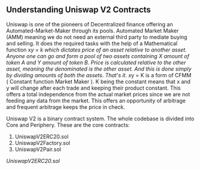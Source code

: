## Understanding Uniswap V2 Contracts

Uniswap is one of the pioneers of Decentralized finance offering an Automated-Market-Maker through its pools.
Automated Market Maker (AMM) meaning we do not need an external third party to mediate buying and selling.
It does the required tasks with the help of a Mathematical function x*y = k  which dictates price of an asset relative
to another asset.
Anyone one can go and form a pool of two assets containing X amount of token A and Y amount of token B.
Price is calculated relative to the other asset, meaning the denominated is the other asset. And this is done simply by dividing
amounts of both the assets. That's it.
x*y = K  is a form of CFMM ( Constant function Market Maker ). K being the constant means that x and y will change after each trade and keeping their product constant.
This offers a total independence from the actual market prices since we are not feeding any data from the market. This offers an opportunity
of arbitrage and frequent arbitrage keeps the price in check.


Uniswap V2 is a binary contract system. The whole codebase is divided into Core and Periphery. 
These are the core contracts:

1. UniswapV2ERC20.sol 
2. UniswapV2Factory.sol
3. UniswapV2Pair.sol


*UniswapV2ERC20.sol*

